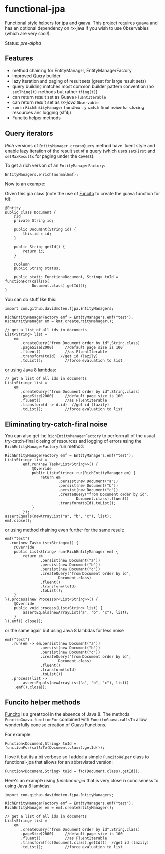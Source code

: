 functional-jpa
==============

Functional style helpers for jpa and guava. This project requires guava 
and has an optional dependency on rx-java if you wish to use Observables (which are very cool!).

Status: *pre-alpha*

Features
-------------------
* method chaining for EntityManager, EntityManagerFactory 
* improved Query builder
* lazy iteration and paging of result sets (great for large result sets)
* query building matches most common builder pattern convention (no `setThing(t)` methods but rather `thing(t)`)  
* can return result set as Guava `FluentIterable` 
* can return result set as *rx-java* `Observable`
* `run` in `RichEntityManager` handles try catch final noise for closing resources and logging (slf4j)
* Funcito helper methods

Query iterators
------------------

*Rich* versions of `EntityManager.createQuery` method have fluent style and enable lazy iteration 
of the result set of a query (which uses `setFirst` and `setMaxResults` for paging under the covers).

To get a rich version of an `EntityManagerFactory`:

    EntityManagers.enrich(normalEmf); 
    
Now to an example:

Given this jpa class (note the use of [Funcito](https://code.google.com/p/funcito/) to create the guava function for id):

```
@Entity
public class Document {
    @Id
	private String id;

	public Document(String id) {
		this.id = id;
	}

	public String getId() {
		return id;
	}

	@Column
	public String status;

	public static Function<Document, String> toId = functionFor(callsTo(
			Document.class).getId());
}
```
You can do stuff like this:

```
import com.github.davidmoten.fjpa.EntityManagers;

RichEntityManagerFactory emf = EntityManagers.emf("test");
RichEntityManager em = emf.createEntityManager();

// get a list of all ids in documents
List<String> list =
    em
       .createQuery("from Document order by id",String.class) 
	   .pageSize(2000)     //default page size is 100
	   .fluent()           //as FluentIterable
	   .transform(toId)  //get id (lazily)
	   .toList();          //force evaluation to list
```

or using Java 8 lambdas:
```
// get a list of all ids in documents
List<String> list =
    em
       .createQuery("from Document order by id",String.class) 
	   .pageSize(2000)     //default page size is 100
	   .fluent()           //as FluentIterable
	   .transform(d -> d.id)  //get id (lazily)
	   .toList();          //force evaluation to list
```

Eliminating try-catch-final noise
---------------------------------------
You can also get the `RichEntityManagerFactory` to perform all of the usual try-catch-final 
closing of resources and logging of errors using the `RichEntityManagerFactory` run method:

```
RichEntityManagerFactory emf = EntityManagers.emf("test");
List<String> list = 
		emf.run(new Task<List<String>>() {
			@Override
			public List<String> run(RichEntityManager em) {
				return em
						.persist(new Document("a"))
						.persist(new Document("b"))
						.persist(new Document("c"))
						.createQuery("from Document order by id",
								Document.class).fluent()
						.transform(toId).toList();
			}
		});
assertEquals(newArrayList("a", "b", "c"), list);
emf.close();
```

or using method chaining even further for the same result:

```
emf("test") 
  .run(new Task<List<String>>() {
	@Override
	public List<String> run(RichEntityManager em) {
		return em
				.persist(new Document("a"))
				.persist(new Document("b"))
				.persist(new Document("c"))
				.createQuery("from Document order by id",
						Document.class)
				.fluent()
				.transform(toId)
				.toList();
	}
}).process(new Processor<List<String>>() {
	@Override
	public void process(List<String> list) {
		assertEquals(newArrayList("a", "b", "c"), list);
	}
}).emf().close();
```  

or the same again but using Java 8 lambdas for less noise:

```
emf("test")
   .run(em -> em.persist(new Document("a"))
				.persist(new Document("b"))
				.persist(new Document("c"))
				.createQuery("from Document order by id",
						Document.class)
				.fluent()
				.transform(toId)
				.toList())
   .process(list ->
		assertEquals(newArrayList("a", "b", "c"), list))
	.emf().close();
```

Funcito helper methods
--------------------------
[Funcito](https://code.google.com/p/funcito/) is a great tool in the absence of Java 8. The methods `FuncitoGuava.functionFor` combined with `FuncitoGuava.callsTo` allow 
wonderfully concise creation of Guava Functions.

For example:
```
Function<Document,String> toId = functionFor(callsTo(Document.class).getId());
```

I love it but its a bit verbose so I added a simple `FuncitoHelper` class to functional-jpa that allows for an abbreviated version:
```
Function<Document,String> toId = f(c(Document.class).getId();
```

Here's an example using *functional-jpa* that is very close in conciseness to using Java 8 lambdas:
```
import com.github.davidmoten.fjpa.EntityManagers;

RichEntityManagerFactory emf = EntityManagers.emf("test");
RichEntityManager em = emf.createEntityManager();

// get a list of all ids in documents
List<String> list =
    em
       .createQuery("from Document order by id",String.class) 
	   .pageSize(2000)     //default page size is 100
	   .fluent()           //as FluentIterable
	   .transform(f(c(Document.class).getId())  //get id (lazily)
	   .toList();          //force evaluation to list
```
